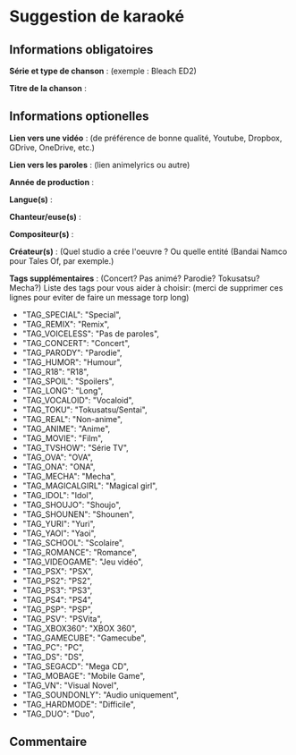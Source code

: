# Suggestion de karaoké

## Informations obligatoires

**Série et type de chanson** : (exemple : Bleach ED2)

**Titre de la chanson** :

## Informations optionelles

**Lien vers une vidéo** : (de préférence de bonne qualité, Youtube, Dropbox, GDrive, OneDrive, etc.)

**Lien vers les paroles** : (lien animelyrics ou autre)

**Année de production** : 

**Langue(s)** :

**Chanteur/euse(s)** :

**Compositeur(s)** :

**Créateur(s)** : (Quel studio a crée l'oeuvre ? Ou quelle entité (Bandai Namco pour Tales Of, par exemple.)

**Tags supplémentaires** : (Concert? Pas animé? Parodie? Tokusatsu? Mecha?)
Liste des tags pour vous aider à choisir: (merci de supprimer ces lignes pour eviter de faire un message torp long)

* "TAG_SPECIAL": "Special",
* "TAG_REMIX": "Remix",
* "TAG_VOICELESS": "Pas de paroles",
* "TAG_CONCERT": "Concert",
* "TAG_PARODY": "Parodie",
* "TAG_HUMOR": "Humour",
* "TAG_R18": "R18",
* "TAG_SPOIL": "Spoilers",
* "TAG_LONG": "Long",
* "TAG_VOCALOID": "Vocaloid",
* "TAG_TOKU": "Tokusatsu/Sentai",
* "TAG_REAL": "Non-anime",
* "TAG_ANIME": "Anime",
* "TAG_MOVIE": "Film",
* "TAG_TVSHOW": "Série TV",
* "TAG_OVA": "OVA",
* "TAG_ONA": "ONA",
* "TAG_MECHA": "Mecha",
* "TAG_MAGICALGIRL": "Magical girl",
* "TAG_IDOL": "Idol",
* "TAG_SHOUJO": "Shoujo",
* "TAG_SHOUNEN": "Shounen",
* "TAG_YURI": "Yuri",
* "TAG_YAOI": "Yaoi",
* "TAG_SCHOOL": "Scolaire",
* "TAG_ROMANCE": "Romance",
* "TAG_VIDEOGAME": "Jeu vidéo",
* "TAG_PSX": "PSX",
* "TAG_PS2": "PS2",
* "TAG_PS3": "PS3",
* "TAG_PS4": "PS4",
* "TAG_PSP": "PSP",
* "TAG_PSV": "PSVita",
* "TAG_XBOX360": "XBOX 360",
* "TAG_GAMECUBE": "Gamecube",
* "TAG_PC": "PC",
* "TAG_DS": "DS",
* "TAG_SEGACD": "Mega CD",
* "TAG_MOBAGE": "Mobile Game",
* "TAG_VN": "Visual Novel",
* "TAG_SOUNDONLY": "Audio uniquement",
* "TAG_HARDMODE": "Difficile",
* "TAG_DUO": "Duo",
	
## Commentaire

